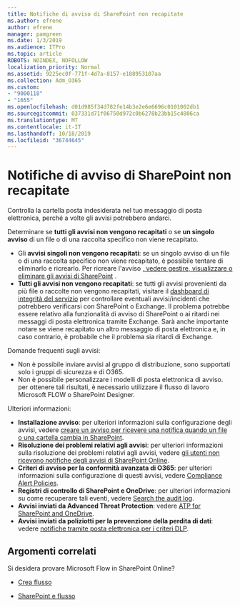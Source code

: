 ```yaml
---
title: Notifiche di avviso di SharePoint non recapitate
ms.author: efrene
author: efrene
manager: pamgreen
ms.date: 1/3/2019
ms.audience: ITPro
ms.topic: article
ROBOTS: NOINDEX, NOFOLLOW
localization_priority: Normal
ms.assetid: 9225ec0f-771f-4d7a-8157-e188953107aa
ms.collection: Adm_O365
ms.custom:
- "9000118"
- "1655"
ms.openlocfilehash: d01d985f34d782fe14b3e2e6e6696c0101002db1
ms.sourcegitcommit: 037331d71f06750d972c0b6278b23bb15c4806ca
ms.translationtype: MT
ms.contentlocale: it-IT
ms.lasthandoff: 10/18/2019
ms.locfileid: "36744645"
---
```

# <a name="sharepoint-alert-notifications-not-delivered"></a>Notifiche di avviso di SharePoint non recapitate

Controlla la cartella posta indesiderata nel tuo messaggio di posta elettronica, perché a volte gli avvisi potrebbero andarci.

Determinare se **tutti gli avvisi non vengono recapitati** o se **un singolo avviso** di un file o di una raccolta specifico non viene recapitato.

- Gli **avvisi singoli non vengono recapitati**: se un singolo avviso di un file o di una raccolta specifico non viene recapitato, è possibile tentare di eliminarlo e ricrearlo. Per ricreare l'avviso [, vedere gestire, visualizzare o eliminare gli avvisi di SharePoint](https://support.office.com/article/manage-view-or-delete-sharepoint-alerts-99dfb19c-9a90-4a8c-aba1-aa8c8afb0de2?ui=en-US&rs=&ad=US#ID0EAADAAA=Online) .
- **Tutti gli avvisi non vengono recapitati**: se tutti gli avvisi provenienti da più file o raccolte non vengono recapitati, visitare il [dashboard di integrità del servizio](https://admin.microsoft.com/AdminPortal/Home#/servicehealth) per controllare eventuali avvisi/incidenti che potrebbero verificarsi con SharePoint o Exchange. Il problema potrebbe essere relativo alla funzionalità di avviso di SharePoint o ai ritardi nei messaggi di posta elettronica tramite Exchange. Sarà anche importante notare se viene recapitato un altro messaggio di posta elettronica e, in caso contrario, è probabile che il problema sia ritardi di Exchange.

Domande frequenti sugli avvisi:

- Non è possibile inviare avvisi al gruppo di distribuzione, sono supportati solo i gruppi di sicurezza e di O365.
- Non è possibile personalizzare i modelli di posta elettronica di avviso. per ottenere tali risultati, è necessario utilizzare il flusso di lavoro Microsoft FLOW o SharePoint Designer.

Ulteriori informazioni:

- **Installazione avviso**: per ulteriori informazioni sulla configurazione degli avvisi, vedere [creare un avviso per ricevere una notifica quando un file o una cartella cambia in SharePoint](https://support.office.com/article/create-an-alert-to-get-notified-when-a-file-or-folder-changes-in-sharepoint-e5a79e7b-a146-46da-a9ef-d65409ba8918).
- **Risoluzione dei problemi relativi agli avvisi**: per ulteriori informazioni sulla risoluzione dei problemi relativi agli avvisi, vedere [gli utenti non ricevono notifiche degli avvisi di SharePoint Online](https://docs.microsoft.com/sharepoint/support/sites/no-alert-notifications).
- **Criteri di avviso per la conformità avanzata di O365**: per ulteriori informazioni sulla configurazione di questi avvisi, vedere [Compliance Alert Policies](https://docs.microsoft.com/office365/securitycompliance/alert-policies).
- **Registri di controllo di SharePoint e OneDrive**: per ulteriori informazioni su come recuperare tali eventi, vedere [Search the audit log](https://docs.microsoft.com/office365/securitycompliance/search-the-audit-log-in-security-and-compliance#search-the-audit-log).
- **Avvisi inviati da Advanced Threat Protection**: vedere [ATP for SharePoint and OneDrive](https://docs.microsoft.com/office365/securitycompliance/atp-for-spo-odb-and-teams).
- **Avvisi inviati da poliziotti per la prevenzione della perdita di dati**: vedere [notifiche tramite posta elettronica per i criteri DLP](https://docs.microsoft.com/office365/securitycompliance/use-notifications-and-policy-tips).

## <a name="related-topics"></a>Argomenti correlati

Si desidera provare Microsoft Flow in SharePoint Online?

- [Crea flusso](https://support.office.com/article/a9c3e03b-0654-46af-a254-20252e580d01)

- [SharePoint e flusso](https://flow.microsoft.com//blog/sharepoint-and-flow/)
